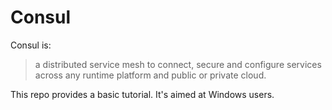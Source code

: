 # Consul

Consul is:

> a distributed service mesh to connect, secure and configure services across any runtime platform and public or private cloud.

This repo provides a basic tutorial. It's aimed at Windows users.
